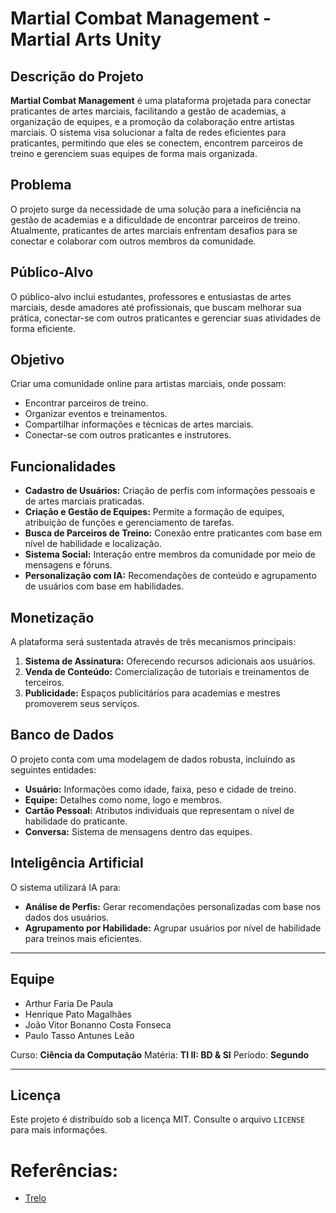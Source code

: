 # Martial Combat Management - Martial Arts Unity

## Descrição do Projeto

**Martial Combat Management** é uma plataforma projetada para conectar praticantes de artes marciais, facilitando a gestão de academias, a organização de equipes, e a promoção da colaboração entre artistas marciais. O sistema visa solucionar a falta de redes eficientes para praticantes, permitindo que eles se conectem, encontrem parceiros de treino e gerenciem suas equipes de forma mais organizada.

## Problema

O projeto surge da necessidade de uma solução para a ineficiência na gestão de academias e a dificuldade de encontrar parceiros de treino. Atualmente, praticantes de artes marciais enfrentam desafios para se conectar e colaborar com outros membros da comunidade.

## Público-Alvo

O público-alvo inclui estudantes, professores e entusiastas de artes marciais, desde amadores até profissionais, que buscam melhorar sua prática, conectar-se com outros praticantes e gerenciar suas atividades de forma eficiente.

## Objetivo

Criar uma comunidade online para artistas marciais, onde possam:
- Encontrar parceiros de treino.
- Organizar eventos e treinamentos.
- Compartilhar informações e técnicas de artes marciais.
- Conectar-se com outros praticantes e instrutores.

## Funcionalidades

- **Cadastro de Usuários:** Criação de perfis com informações pessoais e de artes marciais praticadas.
- **Criação e Gestão de Equipes:** Permite a formação de equipes, atribuição de funções e gerenciamento de tarefas.
- **Busca de Parceiros de Treino:** Conexão entre praticantes com base em nível de habilidade e localização.
- **Sistema Social:** Interação entre membros da comunidade por meio de mensagens e fóruns.
- **Personalização com IA:** Recomendações de conteúdo e agrupamento de usuários com base em habilidades.

## Monetização

A plataforma será sustentada através de três mecanismos principais:
1. **Sistema de Assinatura:** Oferecendo recursos adicionais aos usuários.
2. **Venda de Conteúdo:** Comercialização de tutoriais e treinamentos de terceiros.
3. **Publicidade:** Espaços publicitários para academias e mestres promoverem seus serviços.

## Banco de Dados

O projeto conta com uma modelagem de dados robusta, incluindo as seguintes entidades:
- **Usuário:** Informações como idade, faixa, peso e cidade de treino.
- **Equipe:** Detalhes como nome, logo e membros.
- **Cartão Pessoal:** Atributos individuais que representam o nível de habilidade do praticante.
- **Conversa:** Sistema de mensagens dentro das equipes.

## Inteligência Artificial

O sistema utilizará IA para:
- **Análise de Perfis:** Gerar recomendações personalizadas com base nos dados dos usuários.
- **Agrupamento por Habilidade:** Agrupar usuários por nível de habilidade para treinos mais eficientes.

---

## Equipe

- Arthur Faria De Paula
- Henrique Pato Magalhães
- João Vitor Bonanno Costa Fonseca
- Paulo Tasso Antunes Leão

Curso: **Ciência da Computação**
Matéria: **TI II: BD & SI**
Período: **Segundo**

---

## Licença

Este projeto é distribuído sob a licença MIT. Consulte o arquivo `LICENSE` para mais informações.

# Referências:
- [Trelo](https://trello.com/b/55WZUVSS/ti-ii-si-bd)
